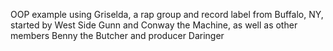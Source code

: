 OOP example using Griselda, a rap group and record label from Buffalo, NY, started by West Side Gunn and Conway the Machine, as well as other members Benny the Butcher and producer Daringer

